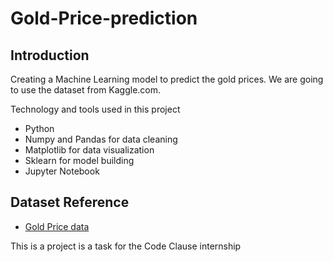 # Gold-Price-prediction

## Introduction
Creating a Machine Learning model to predict the gold prices. We are going to use the dataset from Kaggle.com.


Technology and tools used in this project
* Python
* Numpy and Pandas for data cleaning
* Matplotlib for data visualization
* Sklearn for model building
* Jupyter Notebook


## Dataset Reference
* [Gold Price data](https://www.kaggle.com/datasets/altruistdelhite04/gold-price-data)


This is a project is a task for the Code Clause internship
